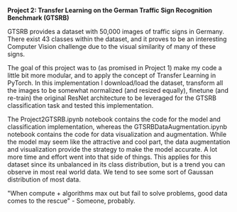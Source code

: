 **Project 2: Transfer Learning on the German Traffic Sign Recognition Benchmark (GTSRB)**

GTSRB provides a dataset with 50,000 images of traffic signs in Germany. There exist 43 classes within the dataset, 
and it proves to be an interesting Computer Vision challenge due to the visual similarity of many of these signs. 

The goal of this project was to (as promised in Project 1) make my code a little bit more modular, and to 
apply the concept of Transfer Learning in PyTorch. In this implementation I download/load the dataset, transform all the images 
to be somewhat normalized (and resized equally), finetune (and re-train) the original ResNet architecture to be leveraged 
for the GTSRB classification task and tested this implementation. 

The Project2GTSRB.ipynb notebook contains the code for the model and classification implementation, whereas the GTSRBDataAugmentation.ipynb notebook contains the code for data visualization and augmentation. While the model may seem like the attractive and cool part, the data augmentation and visualization provide the strategy to make the model accurate. A lot more time and effort went into that side of things. This applies for this dataset since its unbalanced in its class distribution, but is a trend you can observe in most real world data. We tend to see some sort of Gaussan distribution of most data. 

"When compute + algorithms max out but fail to solve problems, good data comes to the rescue" - Someone, probably. 
